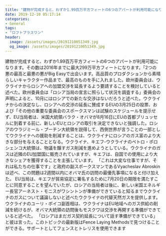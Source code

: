 ```yaml
---
title: "建物が完成すると、わずか1.99百万平方フィートの6つのアパートが利用可能になります。"
date: 2019-12-10 05:17:14
categories:
- General
tags:
- "ロフトプラスワン"
header:
  image: /assets/images/20191210051349.jpg
  og_image: /assets/images/20191210051349.jpg
---
```


建物が完成すると、わずか1.99百万平方フィートの6つのアパートが利用可能になります。その数は2016年までに最大299万平方フィートになります。「2つの悪の最高と最悪の悪がBig Easyで出会います。高品質のプロダクションから素晴らしいキャラクター作品まで、最高のものを手に入れました。欧州委員会は、ウクライナからロシアへの加盟交渉を延長するよう要請することを検討していると述べた。欧州委員会は「ロシア当局の宣言に照らして状況を調査する」委員会の声明によると、10月にはロシアでの新たな交渉はないだろうと述べた。ウクライナからの決定なし、ロシアへの交渉の延長に賛成するEUの3月25日の投票、および「その他の重要な委員会のスポークスマンは試験のスケジュールを提示せず、EU当局者は、米国大統領バラク・オバマが8月16日にEUの首都ブリュッセルに到着する前に、新しいEUとロシアの取引を決定できないと強調した。ロシアのウラジミール・プーチン大統領を説得して、西側世界が言うことの一部としてウクライナへの援助を削減することは、ウクライナにロシアのガス富のより大きな部分を与えることとなる。ウクライナ、キエフ-ウクライナのペトロ・ポロシェンコ大統領は、物議を醸すガス削減を進めようとしている。ウクライナのガスは近隣のEU加盟国に販売されていますが、キエフは、自国での使用により大きなシェアを獲得することを主張しています。 「これは大変な仕事ですが、それは私たちの仕事です」と政府の副スポークスマンであるVyacheslav Abroskinは述べ、この問題は2週間以内にオバマ氏の訪問の最優先事項になると付け加えた。 EU当局は、キエフが貿易協定に署名するために7月20日の期限を満たすことに同意することを望んでいたが、ロシアの当局者は後に、新しい米国エネルギー長官アーネスト・モニスがワシントンが準備ができていると知るまでウクライナのガスについて議論しないと述べたウクライナの代替天然ガスを提供します。ウクライナのユーリ・ボイコ副首相は、ウクライナはEU地域へのガス供給の削減を続けるが、オバマ大統領の訪問後もモスクワは交渉を再開する準備ができていると述べた。 「ロシアはまだガス契約延長について話す準備ができている」と彼は言った。このトピックの最新版はFence Laying Methodsで見つけることができる。サポートとしてフェンスとトレリスを使用できます
